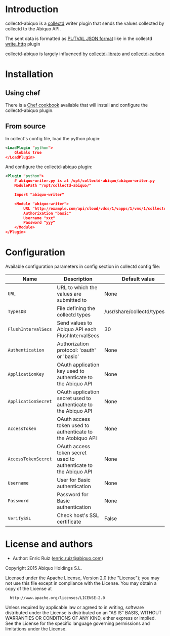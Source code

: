 # Introduction

collectd-abiquo is a [collectd](http://www.collectd.org/) writer plugin that sends the values collected by collectd to the Abiquo API.

The sent data is formatted as [PUTVAL JSON format](https://collectd.org/wiki/index.php/Plugin:Write_HTTP#JSON_Example) like in the collectd [write_http](https://collectd.org/wiki/index.php/Plugin:Write_HTTP) plugin

collectd-abiquo is largely influenced by [collectd-librato](https://github.com/librato/collectd-librato) and [collectd-carbon](https://github.com/indygreg/collectd-carbon)

# Installation

## Using chef

There is a [Chef cookbook](https://github.com/abiquo/collectd-abiquo-cookbook) available that will install and configure the collectd-abiquo plugin.

## From source

In collect's config file, load the python plugin:

```xml
<LoadPlugin "python">
	Globals true
</LoadPlugin>
```

And configure the collectd-abiquo plugin:

```xml
<Plugin "python">
	# abiquo-writer.py is at /opt/collectd-abiquo/abiquo-writer.py
    ModulePath "/opt/collectd-abiquo/"

    Import "abiquo-writer"

    <Module "abiquo-writer">
        URL "http://example.com/api/cloud/vdcs/1/vapps/1/vms/1/collectd"
        Authorixation "basic"
        Username "xxx"
        Password "yyy"
    </Module>
</Plugin>
```

# Configuration

Available configuration parameters in <Module> config section in collectd config file:

Name | Description | Default value
-----|-------------| -------------
`URL` | URL to which the values are submitted to | None
`TypesDB` | File defining the collectd types | /usr/share/collectd/types.db
`FlushIntervalSecs` | Send values to Abiquo API each FlushIntervalSecs | 30
`Authentication` | Authorization protocol: 'oauth' or 'basic' | None
`ApplicationKey` | OAuth application key used to authenticate to the Abiquo API | None
`ApplicationSecret` | OAuth application secret used to authenticate to the Abiquo API | None
`AccessToken` | OAuth access token used to authenticate to the Atobiquo API | None
`AccessTokenSecret` | OAuth access token secret used to authenticate to the Abiquo API | None
`Username` | User for Basic authentication | None
`Password` | Password for Basic authentication | None
`VerifySSL` | Check host's SSL certificate | False

# License and authors

* Author: Enric Ruiz (enric.ruiz@abiquo.com)

Copyright 2015 Abiquo Holdings S.L.

  Licensed under the Apache License, Version 2.0 (the "License");
  you may not use this file except in compliance with the License.
  You may obtain a copy of the License at

      http://www.apache.org/licenses/LICENSE-2.0

  Unless required by applicable law or agreed to in writing, software
  distributed under the License is distributed on an "AS IS" BASIS,
  WITHOUT WARRANTIES OR CONDITIONS OF ANY KIND, either express or implied.
  See the License for the specific language governing permissions and
  limitations under the License.
